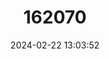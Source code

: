---
title: "162070"
category: "Goodyera macrophylla"
draft: false
date: 2024-02-22 13:03:52
languages:
  English: ["The Large Leaved Goodyera"]
---